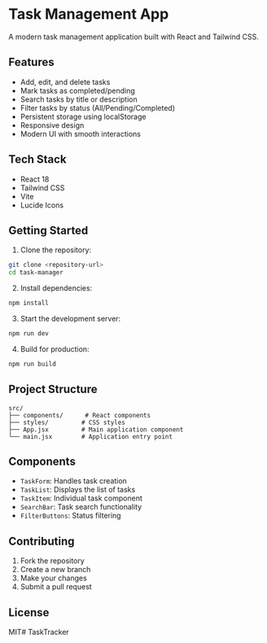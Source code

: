 # Task Management App

A modern task management application built with React and Tailwind CSS.

## Features

- Add, edit, and delete tasks
- Mark tasks as completed/pending
- Search tasks by title or description
- Filter tasks by status (All/Pending/Completed)
- Persistent storage using localStorage
- Responsive design
- Modern UI with smooth interactions

## Tech Stack

- React 18
- Tailwind CSS
- Vite
- Lucide Icons

## Getting Started

1. Clone the repository:
```bash
git clone <repository-url>
cd task-manager
```

2. Install dependencies:
```bash
npm install
```

3. Start the development server:
```bash
npm run dev
```

4. Build for production:
```bash
npm run build
```

## Project Structure

```
src/
├── components/      # React components
├── styles/         # CSS styles
├── App.jsx         # Main application component
└── main.jsx        # Application entry point
```

## Components

- `TaskForm`: Handles task creation
- `TaskList`: Displays the list of tasks
- `TaskItem`: Individual task component
- `SearchBar`: Task search functionality
- `FilterButtons`: Status filtering

## Contributing

1. Fork the repository
2. Create a new branch
3. Make your changes
4. Submit a pull request

## License

MIT# TaskTracker
